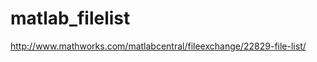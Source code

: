matlab_filelist
===============

http://www.mathworks.com/matlabcentral/fileexchange/22829-file-list/
